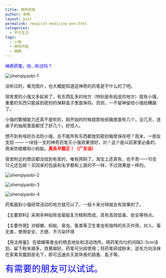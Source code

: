 ```yaml
---
title: 神奇药笔
author: 老杨
layout: post
permalink: /magical-medicine-pen.html
categories:
  - 平凡生活
tags:
  - 小强
  - 神奇药笔
  - 蟑螂
---
```

<span style="color: #0000ff;">神奇药笔，你…听过吗？</span>

![shenqiyaobi-1][1]



  
没听过的，看完图片，也大概能知道这神奇的药笔是干什么的了吧。

宿舍里的小强又多起来了，有东西乱多的地方（特别是有纸皮的地方）就有小强，重要的东西只能装到密封的保鲜盒子里面保存。否则，一不留神留给小强给糟蹋了。

小强的繁殖能力还真不是吹的，刚开始的时候就那些纸箱里面有几个，没几天，连桌子的抽屉里面都住了好几个。好烦人。

想不到有啥好办法防小强，总不能所有东西都放到密封箱里保存吧？周末，一朋友支招 —— 一块钱一支的神奇药笔灭小强效果很好。对！这个是以前家里必备的，用来防蟑螂和小蚂蚁。**<span style="color: #ff0000;">真系平靓正！（广东话）</span>**

宿舍附近的商店都没找到有卖的，唯有网购了。淘宝上还真有，也不贵——10支12元还包邮！买回来的包装和名字都和上面的不一样，不过效果是一样的。

![shenqiyaobi-2][2]

![shenqiyaobi-3][3]

![shenqiyaobi-4][4]

药笔画到小强经常活动的地方就可以了，一般十来分钟就会有效果的了。

【主要原料】采用多种拟除虫菊脂复方精制而成，具有高效低毒、安全等特点。

【主要作用】对蟑螂、蚂蚁、臭虫、蚤类等卫生害虫有独特的杀灭作用，对人、畜无害，使用安全、方便、不污染环境

【用法用量】 在蟑螂等害虫的栖息地处和活动场所，用药笔均匀的间隔2-3cm涂划，留下粉末越多，效果越好。药笔可分段使用；将药笔研成粉末，逆毛方向涂抹在家禽背腹部皮毛下，即可迅速杀灭其体表的跳蚤、虱子等。 

<span style="color: #0000ff;font-size: 18px; font-size: 1.8rem;">有需要的朋友可以试试。</span>

 [1]: http://cyhour.com/wp-content/uploads/2013/08/shenqiyaobi-1.jpg
 [2]: http://cyhour.com/wp-content/uploads/2013/08/shenqiyaobi-2.jpg
 [3]: http://cyhour.com/wp-content/uploads/2013/08/shenqiyaobi-3.jpg
 [4]: http://cyhour.com/wp-content/uploads/2013/08/shenqiyaobi-4.jpg